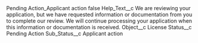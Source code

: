 <?xml version="1.0" encoding="UTF-8"?>
<CustomMetadata xmlns="http://soap.sforce.com/2006/04/metadata" xmlns:xsi="http://www.w3.org/2001/XMLSchema-instance" xmlns:xsd="http://www.w3.org/2001/XMLSchema">
    <label>Pending Action_Applicant action</label>
    <protected>false</protected>
    <values>
        <field>Help_Text__c</field>
        <value xsi:type="xsd:string">We are reviewing your application, but we have requested information or documentation from you to complete our review. We will continue processing your application when this information or documentation is received.</value>
    </values>
    <values>
        <field>Object__c</field>
        <value xsi:type="xsd:string">License</value>
    </values>
    <values>
        <field>Status__c</field>
        <value xsi:type="xsd:string">Pending Action</value>
    </values>
    <values>
        <field>Sub_Status__c</field>
        <value xsi:type="xsd:string">Applicant action</value>
    </values>
</CustomMetadata>

